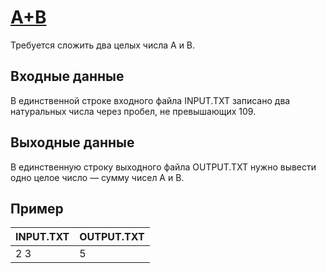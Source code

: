 ﻿# [A+B](http://acmp.ru/index.asp?main=task&id_task=1)

Требуется сложить два целых числа А и В.

## Входные данные

В единственной строке входного файла INPUT.TXT записано два натуральных числа через пробел, не превышающих 109.

## Выходные данные

В единственную строку выходного файла OUTPUT.TXT нужно вывести одно целое число — сумму чисел А и В.

## Пример


| INPUT.TXT |OUTPUT.TXT|
|-----------|----------|
|2 3        |5         |

